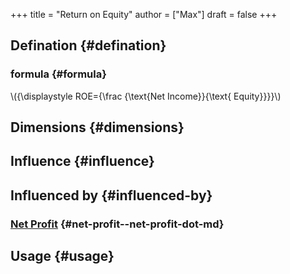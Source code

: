 +++
title = "Return on Equity"
author = ["Max"]
draft = false
+++

## Defination {#defination}


### formula {#formula}

\\({\displaystyle ROE={\frac {\text{Net Income}}{\text{ Equity}}}}\\)


## Dimensions {#dimensions}


## Influence {#influence}


## Influenced by {#influenced-by}


### [Net Profit](net-profit.md) {#net-profit--net-profit-dot-md}


## Usage {#usage}
